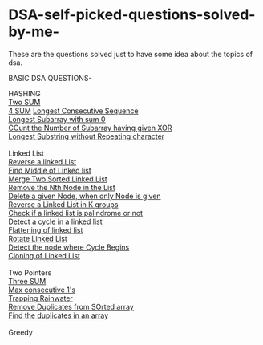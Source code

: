 # DSA-self-picked-questions-solved-by-me-
These are the questions solved just to have some idea about the topics of dsa.


BASIC DSA QUESTIONS-


HASHING\
[Two SUM](https://leetcode.com/problems/two-sum/)\
[4 SUM](https://leetcode.com/problems/4sum/)
[Longest Consecutive Sequence](https://leetcode.com/problems/longest-consecutive-sequence/)\
[Longest Subarray with sum 0](https://practice.geeksforgeeks.org/problems/largest-subarray-with-0-sum/1#)\
[COunt the Number of Subarray having given XOR](https://www.geeksforgeeks.org/count-number-subarrays-given-xor/)\
[Longest Substring without Repeating character](https://leetcode.com/problems/longest-substring-without-repeating-characters/)\
\
Linked List\
[Reverse a linked List](https://leetcode.com/problems/reverse-linked-list/submissions/)\
[Find Middle of Linked list](https://leetcode.com/problems/middle-of-the-linked-list/submissions/)\
[Merge Two Sorted Linked List](https://leetcode.com/problems/merge-two-sorted-lists/)\
[Remove the Nth Node in the List](https://leetcode.com/problems/remove-nth-node-from-end-of-list/)\
[Delete a given Node, when only Node is given](https://leetcode.com/problems/delete-node-in-a-linked-list/)\
[Reverse a Linked List in K groups](https://leetcode.com/problems/reverse-nodes-in-k-group/submissions/)\
[Check if a linked list is palindrome or not](https://leetcode.com/problems/palindrome-linked-list/submissions/)\
[Detect a cycle in a linked list](https://leetcode.com/problems/linked-list-cycle/)\
[Flattening of linked list](https://practice.geeksforgeeks.org/problems/flattening-a-linked-list/1#)\
[Rotate Linked List](https://leetcode.com/problems/rotate-list/submissions/)\
[Detect the node where Cycle Begins](https://leetcode.com/problems/linked-list-cycle-ii/submissions/)\
[Cloning of Linked List](https://leetcode.com/problems/copy-list-with-random-pointer/submissions/)\
\
Two Pointers\
[Three SUM](https://leetcode.com/problems/3sum/)\
[Max consecutive 1's](https://leetcode.com/problems/max-consecutive-ones/)\
[Trapping Rainwater](https://leetcode.com/problems/trapping-rain-water/submissions/)\
[Remove Duplicates from SOrted array](https://leetcode.com/problems/remove-duplicates-from-sorted-array/submissions/)\
[Find the duplicates in an array](https://leetcode.com/problems/find-the-duplicate-number/submissions/)\
\
Greedy







